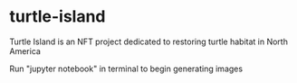 # turtle-island
Turtle Island is an NFT project dedicated to restoring turtle habitat in North America

Run "jupyter notebook" in terminal to begin generating images 
